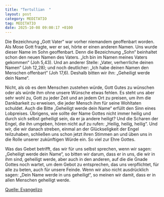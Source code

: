 ```yaml
---
title: "Tertullian  "
layout: post
category: MEDITATIO
tag: MEDITATIO
date: 2025-10-08 09:00:17 +0100
---
```

Die Bezeichnung „Gott Vater“ war vorher niemandem geoffenbart worden. Als Mose Gott fragte, wer er sei, hörte er einen anderen Namen. Uns wurde dieser Name im Sohn geoffenbart. Denn die Bezeichnung „Sohn“ beinhaltet schon den neuen Namen des Vaters. „Ich bin im Namen meines Vaters gekommen“ (Joh 5,43).<!--more--> Und an anderer Stelle: „Vater, verherrliche deinen Namen“ (Joh 12,28); und noch deutlicher: „Ich habe deinen Namen den Menschen offenbart“ (Joh 17,6). Deshalb bitten wir ihn: „Geheiligt werde dein Name“.
 
Nicht, als ob es dem Menschen zustehen würde, Gott Gutes zu wünschen oder als würde ihm ohne unsere Wünsche etwas fehlen. Es steht uns aber sehr wohl zu, Gott zu jeder Zeit und an jedem Ort zu preisen, um ihm die Dankbarkeit zu erweisen, die jeder Mensch ihm für seine Wohltaten schuldet. Auch die Bitte „Geheiligt werde dein Name“ erfüllt den Sinn eines Lobpreises. Übrigens, wie sollte der Name Gottes nicht immer heilig und durch sich selbst geheiligt sein, da er ja andere heiligt? Und die Scharen der Engel, die ihn umgeben, hören nicht auf zu rufen: „Heilig, heilig, heilig“. Und wir, die wir danach streben, einmal an der Glückseligkeit der Engel teilzuhaben, schließen uns schon jetzt ihren Stimmen an und üben uns in die Rolle unserer zukünftigen Würde ein. So viel zur Ehre Gottes.
 
Was das Gebet betrifft, das wir für uns selbst sprechen, wenn wir sagen: „Geheiligt werde dein Name“, so bitten wir darum, dass er in uns, die wir in ihm sind, geheiligt werde, aber auch in den anderen, auf die die Gnade Gottes noch wartet, um dem Gebot zu entsprechen, das uns verpflichtet, für alle zu beten, auch für unsere Feinde. Wenn wir also nicht ausdrücklich sagen: „Dein Name werde in uns geheiligt“, so meinen wir damit, dass er in allen Menschen geheiligt werde.


[Quelle: Evangelizo](https://evangeliumtagfuertag.org/DE/gospel)